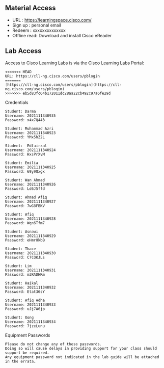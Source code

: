 ## Material Access
- URL : https://learningspace.cisco.com/
- Sign up : personal email
- Redeem : xxxxxxxxxxxxxx
- Offline read: Download and install Cisco eReader

## Lab Access
Access to Cisco Learning Labs is via the Cisco Learning Labs Portal:
```
<<<<<<< HEAD
URL: https://cll-ng.cisco.com/users/pblogin
=======
[https://cll-ng.cisco.com/users/pblogin](https://cll-ng.cisco.com/users/pblogin)
>>>>>>> eb5d83fc64b172011dc28aa22cb492c97a6fe29d
```


Credentials
```
Student: Darma
Username: 2021111340935
Password: x4x7Q443

Student: Muhammad Azri
Username: 2021111340923
Password: YMx5hZ2L

Student:  Edfairzal
Username: 2021111340924
Password: HxsPrXvM

Student: Emilia
Username: 2021111340925
Password: 69y9Qxgx

Student: Wan Ahmad
Username: 2021111340926
Password: Ld6J5ffd

Student: Ahmad Afiq
Username: 2021111340927
Password: 7wG8FBKV

Student: Afiq
Username: 2021111340928
Password: Wgn6Tfm7

Student: Asnawi
Username: 2021111340929
Password: eHmrUkbB

Student: Thace
Username: 2021111340930
Password: C7CQKJLs

Student: Lim
Username: 2021111340931
Password: m3RADHRm

Student: Haikal
Username: 2021111340932
Password: Etat36sY

Student: Afiq Adha
Username: 2021111340933
Password: uJj7W6jp

Student: Oong
Username: 2021111340934
Password: 7jzeLunu

```

Equipment Passwords
```
Please do not change any of these passwords. 
Doing so will cause delays in providing support for your class should support be required. 
Any equipment password not indicated in the lab guide will be attached in the errata.
```
